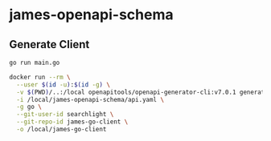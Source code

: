 # james-openapi-schema

## Generate Client

```bash
go run main.go

docker run --rm \
  --user $(id -u):$(id -g) \
  -v $(PWD)/..:/local openapitools/openapi-generator-cli:v7.0.1 generate \
  -i /local/james-openapi-schema/api.yaml \
  -g go \
  --git-user-id searchlight \
  --git-repo-id james-go-client \
  -o /local/james-go-client
```
